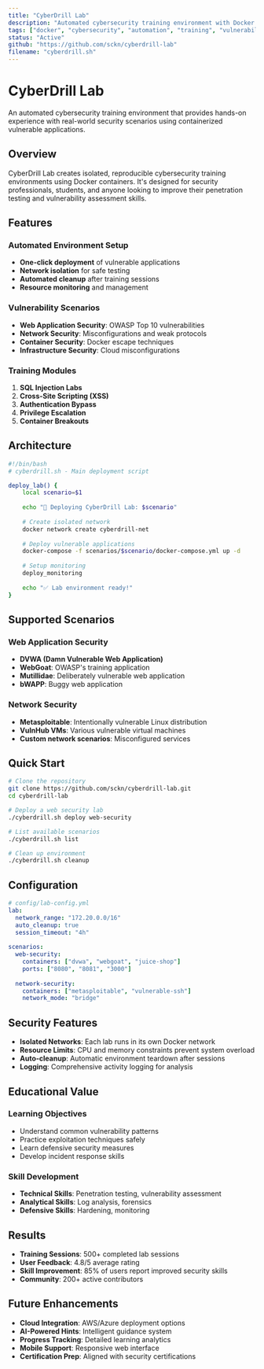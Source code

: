 ```yaml
---
title: "CyberDrill Lab"
description: "Automated cybersecurity training environment with Docker containers and vulnerability scenarios"
tags: ["docker", "cybersecurity", "automation", "training", "vulnerability-assessment"]
status: "Active"
github: "https://github.com/sckn/cyberdrill-lab"
filename: "cyberdrill.sh"
---
```


# CyberDrill Lab

An automated cybersecurity training environment that provides hands-on experience with real-world security scenarios using containerized vulnerable applications.

<!--more-->

## Overview

CyberDrill Lab creates isolated, reproducible cybersecurity training environments using Docker containers. It's designed for security professionals, students, and anyone looking to improve their penetration testing and vulnerability assessment skills.

## Features

### Automated Environment Setup
- **One-click deployment** of vulnerable applications
- **Network isolation** for safe testing
- **Automated cleanup** after training sessions
- **Resource monitoring** and management

### Vulnerability Scenarios
- **Web Application Security**: OWASP Top 10 vulnerabilities
- **Network Security**: Misconfigurations and weak protocols
- **Container Security**: Docker escape techniques
- **Infrastructure Security**: Cloud misconfigurations

### Training Modules
1. **SQL Injection Labs**
2. **Cross-Site Scripting (XSS)**
3. **Authentication Bypass**
4. **Privilege Escalation**
5. **Container Breakouts**

## Architecture

```bash
#!/bin/bash
# cyberdrill.sh - Main deployment script

deploy_lab() {
    local scenario=$1
    
    echo "🚀 Deploying CyberDrill Lab: $scenario"
    
    # Create isolated network
    docker network create cyberdrill-net
    
    # Deploy vulnerable applications
    docker-compose -f scenarios/$scenario/docker-compose.yml up -d
    
    # Setup monitoring
    deploy_monitoring
    
    echo "✅ Lab environment ready!"
}
```

## Supported Scenarios

### Web Application Security
- **DVWA (Damn Vulnerable Web Application)**
- **WebGoat**: OWASP's training application
- **Mutillidae**: Deliberately vulnerable web application
- **bWAPP**: Buggy web application

### Network Security
- **Metasploitable**: Intentionally vulnerable Linux distribution
- **VulnHub VMs**: Various vulnerable virtual machines
- **Custom network scenarios**: Misconfigured services

## Quick Start

```bash
# Clone the repository
git clone https://github.com/sckn/cyberdrill-lab.git
cd cyberdrill-lab

# Deploy a web security lab
./cyberdrill.sh deploy web-security

# List available scenarios
./cyberdrill.sh list

# Clean up environment
./cyberdrill.sh cleanup
```

## Configuration

```yaml
# config/lab-config.yml
lab:
  network_range: "172.20.0.0/16"
  auto_cleanup: true
  session_timeout: "4h"
  
scenarios:
  web-security:
    containers: ["dvwa", "webgoat", "juice-shop"]
    ports: ["8080", "8081", "3000"]
    
  network-security:
    containers: ["metasploitable", "vulnerable-ssh"]
    network_mode: "bridge"
```

## Security Features

- **Isolated Networks**: Each lab runs in its own Docker network
- **Resource Limits**: CPU and memory constraints prevent system overload
- **Auto-cleanup**: Automatic environment teardown after sessions
- **Logging**: Comprehensive activity logging for analysis

## Educational Value

### Learning Objectives
- Understand common vulnerability patterns
- Practice exploitation techniques safely
- Learn defensive security measures
- Develop incident response skills

### Skill Development
- **Technical Skills**: Penetration testing, vulnerability assessment
- **Analytical Skills**: Log analysis, forensics
- **Defensive Skills**: Hardening, monitoring

## Results

- **Training Sessions**: 500+ completed lab sessions
- **User Feedback**: 4.8/5 average rating
- **Skill Improvement**: 85% of users report improved security skills
- **Community**: 200+ active contributors

## Future Enhancements

- **Cloud Integration**: AWS/Azure deployment options
- **AI-Powered Hints**: Intelligent guidance system
- **Progress Tracking**: Detailed learning analytics
- **Mobile Support**: Responsive web interface
- **Certification Prep**: Aligned with security certifications